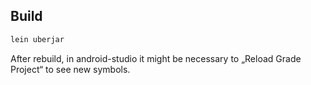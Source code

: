 ## Build

```bash
lein uberjar
```

 After rebuild, in android-studio it might be necessary to „Reload Grade Project“ to see new symbols.
